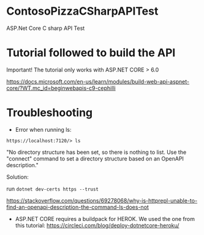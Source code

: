 # ContosoPizzaCSharpAPITest
ASP.Net Core C sharp API Test

# Tutorial followed to build the API
Important! The tutorial only works with ASP.NET CORE > 6.0

https://docs.microsoft.com/en-us/learn/modules/build-web-api-aspnet-core/?WT.mc_id=beginwebapis-c9-cephilli

# Troubleshooting
- Error when running ls:

`https://localhost:7120/> ls`

"No directory structure has been set, so there is nothing to list. Use the "connect" command to set a directory structure based on an OpenAPI description."

Solution: 

run `dotnet dev-certs https --trust`

https://stackoverflow.com/questions/69278068/why-is-httprepl-unable-to-find-an-openapi-description-the-command-ls-does-not

- ASP.NET CORE requires a buildpack for HEROK. We used the one from this tutorial: https://circleci.com/blog/deploy-dotnetcore-heroku/
